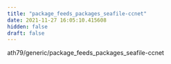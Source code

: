 ```yaml
---
title: "package_feeds_packages_seafile-ccnet"
date: 2021-11-27 16:05:10.415608
hidden: false
draft: false
---
```


ath79/generic/package_feeds_packages_seafile-ccnet


